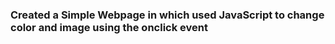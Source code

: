 ### **Created a Simple Webpage in which used JavaScript to change color and image using the onclick event**
